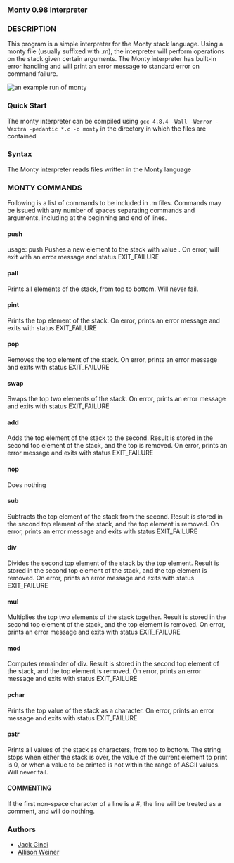 ### Monty 0.98 Interpreter

### DESCRIPTION

This program is a simple interpreter for the Monty stack
language. Using a monty file (usually suffixed with .m),
the interpreter will perform operations on the stack given
certain arguments. The Monty interpreter has built-in error
handling and will print an error message to standard error
on command failure.

![an example run of monty](assets/monty_example.gif)

### Quick Start

The monty interpreter can be compiled using
`gcc 4.8.4 -Wall -Werror -Wextra -pedantic *.c -o monty`
in the directory in which the files are contained

### Syntax

The Monty interpreter reads files written in the Monty language

### MONTY COMMANDS

Following is a list of commands to be included in .m files.
Commands may be issued with any number of spaces separating
commands and arguments, including at the beginning and end
of lines.

#### push
usage: push <int>
Pushes a new element to the stack with value <int>.
On error, will exit with an error message and status
EXIT_FAILURE

#### pall
Prints all elements of the stack, from top to bottom.
Will never fail.

#### pint
Prints the top element of the stack. On error, prints
an error message and exits with status EXIT_FAILURE

#### pop
Removes the top element of the stack. On error, prints
an error message and exits with status EXIT_FAILURE

#### swap
Swaps the top two elements of the stack. On error,
prints an error message and exits with status
EXIT_FAILURE

#### add
Adds the top element of the stack to the second. Result is
stored in the second top element of the stack, and the top
is removed. On error, prints an error message and exits
with status EXIT_FAILURE

#### nop
Does nothing

#### sub
Subtracts the top element of the stack from the second.
Result is stored in the second top element of the stack,
and the top element is removed. On error, prints an error
message and exits with status EXIT_FAILURE

#### div
Divides the second top element of the stack by the top element.
Result is stored in the second top element of the stack, and the
top element is removed. On error, prints an error message and
exits with status EXIT_FAILURE

#### mul
Multiplies the top two elements of the stack together. Result
is stored in the second top element of the stack, and the top
element is removed. On error, prints an error message and exits
with status EXIT_FAILURE

#### mod
Computes remainder of div. Result is stored in the second top
element of the stack, and the top element is removed. On error,
prints an error message and exits with status EXIT_FAILURE

#### pchar
Prints the top value of the stack as a character. On error,
prints an error message and exits with status EXIT_FAILURE

#### pstr
Prints all values of the stack as characters, from top to
bottom. The string stops when either the stack is over, the
value of the current element to print is 0, or when a value
to be printed is not within the range of ASCII values. Will
never fail.

#### COMMENTING

If the first non-space character of a line is a #, the line
will be treated as a comment, and will do nothing.   

### Authors

* [Jack Gindi](https://github.com/jmgindi)
* [Allison Weiner](https://github.com/josza)
